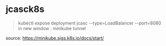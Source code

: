 # jcasck8s
>kubectl expose deployment jcasc --type=LoadBalancer --port=8080
in new window :
>minikube tunnel

source: https://minikube.sigs.k8s.io/docs/start/
